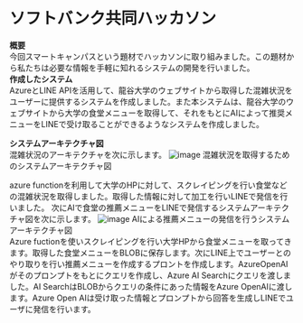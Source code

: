 # ソフトバンク共同ハッカソン 
**概要**     
今回スマートキャンパスという題材でハッカソンに取り組みました。この題材から私たちは必要な情報を手軽に知れるシステムの開発を行いました。  
**作成したシステム**    
AzureとLINE APIを活用して、龍谷大学のウェブサイトから取得した混雑状況をユーザーに提供するシステムを作成しました。また本システムは、龍谷大学のウェブサイトから大学の食堂メニューを取得して、それをもとにAIによって推奨メニューをLINEで受け取ることができるようなシステムを作成しました。

**システムアーキテクチャ図**  
混雑状況のアーキテクチャを次に示します。
![image](https://github.com/user-attachments/assets/7b772805-cb69-404f-a52b-d3aee875e2cd)
混雑状況を取得するためのシステムアーキテクチャ図    

azure functionを利用して大学のHPに対して、スクレイピングを行い食堂などの混雑状況を取得しました。取得した情報に対して加工を行いLINEで発信を行いました。
次にAIで食堂の推薦メニューをLINEで発信するシステムアーキテクチャ図を次に示します。
![image](https://github.com/user-attachments/assets/1f63a376-e308-4a81-b54c-61c5b714f183)
AIによる推薦メニューの発信を行うシステムアーキテクチャ図  
Azure fuctionを使いスクレイピングを行い大学HPから食堂メニューを取ってきます。取得した食堂メニューをBLOBに保存します。次にLINE上でユーザーとのやり取りを行い推薦メニューを作成するプロントを作成します。AzureOpenAIがそのプロンプトをもとにクエリを作成し、Azure AI Searchにクエリを渡しました。AI SearchはBLOBからクエリの条件にあった情報をAzure OpenAIに渡します。Azure Open AIは受け取った情報とプロンプトから回答を生成しLINEでユーザに発信を行います。
